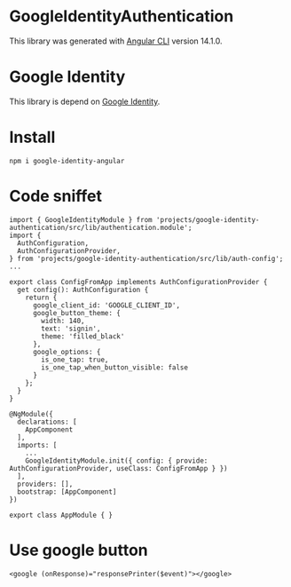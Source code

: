 # GoogleIdentityAuthentication

This library was generated with [Angular CLI](https://github.com/angular/angular-cli) version 14.1.0.

# Google Identity

This library is depend on [Google Identity](https://developers.google.com/identity/gsi/web).


# Install

```
npm i google-identity-angular
```

# Code sniffet

```
import { GoogleIdentityModule } from 'projects/google-identity-authentication/src/lib/authentication.module';
import {
  AuthConfiguration, 
  AuthConfigurationProvider,
} from 'projects/google-identity-authentication/src/lib/auth-config';
...

export class ConfigFromApp implements AuthConfigurationProvider {
  get config(): AuthConfiguration {
    return { 
      google_client_id: 'GOOGLE_CLIENT_ID',
      google_button_theme: {
        width: 140,
        text: 'signin',
        theme: 'filled_black'
      },
      google_options: {
        is_one_tap: true,
        is_one_tap_when_button_visible: false
      }
    };
  }
}

@NgModule({
  declarations: [
    AppComponent
  ],
  imports: [
    ...
    GoogleIdentityModule.init({ config: { provide: AuthConfigurationProvider, useClass: ConfigFromApp } })
  ],
  providers: [],
  bootstrap: [AppComponent]
})

export class AppModule { }

```

# Use google button

```
<google (onResponse)="responsePrinter($event)"></google>
```